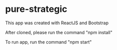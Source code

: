 # pure-strategic

This app was created with ReactJS and Bootstrap

After cloned, please run the command "npm install"

To run app, run the command "npm start"

